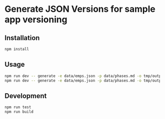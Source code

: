 # Generate JSON Versions for sample app versioning

## Installation

```bash
npm install
```

## Usage

```bash
npm run dev -- generate -e data/emps.json -p data/phases.md -o tmp/output
npm run dev -- generate -e data/emps.json -p data/phases.md -o tmp/output --verbose
```

## Development

```bash
npm run test
npm run build
```
